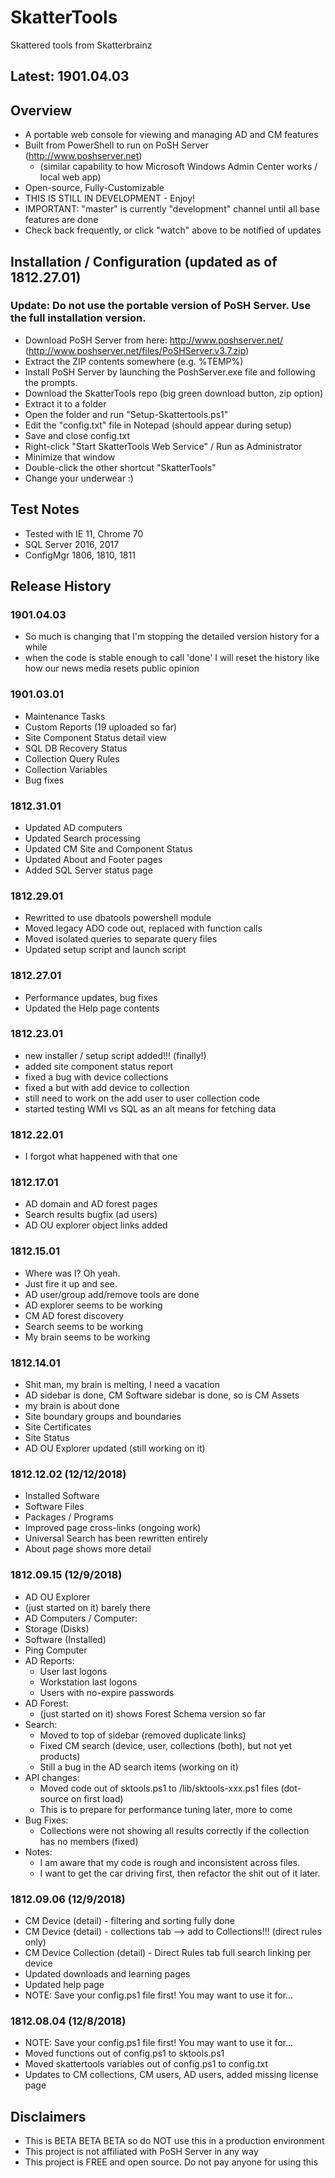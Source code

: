 # SkatterTools
Skattered tools from Skatterbrainz

## Latest: 1901.04.03

## Overview

* A portable web console for viewing and managing AD and CM features
* Built from PowerShell to run on PoSH Server (http://www.poshserver.net)
  * (similar capability to how Microsoft Windows Admin Center works / local web app)
* Open-source, Fully-Customizable
* THIS IS STILL IN DEVELOPMENT - Enjoy!
* IMPORTANT: "master" is currently "development" channel until all base features are done
* Check back frequently, or click "watch" above to be notified of updates

## Installation / Configuration (updated as of 1812.27.01)
### Update: Do not use the portable version of PoSH Server. Use the full installation version.

   * Download PoSH Server from here: http://www.poshserver.net/ (http://www.poshserver.net/files/PoSHServer.v3.7.zip)
   * Extract the ZIP contents somewhere (e.g. %TEMP%)
   * Install PoSH Server by launching the PoshServer.exe file and following the prompts.
   * Download the SkatterTools repo (big green download button, zip option)
   * Extract it to a folder
   * Open the folder and run "Setup-Skattertools.ps1"
   * Edit the "config.txt" file in Notepad (should appear during setup)
   * Save and close config.txt
   * Right-click "Start SkatterTools Web Service" / Run as Administrator
   * Minimize that window
   * Double-click the other shortcut "SkatterTools"
   * Change your underwear :)

## Test Notes
   * Tested with IE 11, Chrome 70
   * SQL Server 2016, 2017
   * ConfigMgr 1806, 1810, 1811

## Release History
   ### 1901.04.03
   * So much is changing that I'm stopping the detailed version history for a while
   * when the code is stable enough to call 'done' I will reset the history like how our news media resets public opinion
   
   ### 1901.03.01
   * Maintenance Tasks
   * Custom Reports (19 uploaded so far)
   * Site Component Status detail view
   * SQL DB Recovery Status
   * Collection Query Rules
   * Collection Variables
   * Bug fixes
   
   ### 1812.31.01
   * Updated AD computers
   * Updated Search processing
   * Updated CM Site and Component Status
   * Updated About and Footer pages
   * Added SQL Server status page
   
   ### 1812.29.01
   * Rewritted to use dbatools powershell module
   * Moved legacy ADO code out, replaced with function calls
   * Moved isolated queries to separate query files
   * Updated setup script and launch script
   
   ### 1812.27.01
   * Performance updates, bug fixes
   * Updated the Help page contents
   
   ### 1812.23.01
   * new installer / setup script added!!! (finally!)
   * added site component status report
   * fixed a bug with device collections
   * fixed a but with add device to collection
   * still need to work on the add user to user collection code
   * started testing WMI vs SQL as an alt means for fetching data
   
   ### 1812.22.01
   * I forgot what happened with that one
   
   ### 1812.17.01
   * AD domain and AD forest pages
   * Search results bugfix (ad users)
   * AD OU explorer object links added
   
   ### 1812.15.01
   * Where was I?  Oh yeah.
   * Just fire it up and see.
   * AD user/group add/remove tools are done
   * AD explorer seems to be working
   * CM AD forest discovery
   * Search seems to be working
   * My brain seems to be working
   
   ### 1812.14.01
   * Shit man, my brain is melting, I need a vacation
   * AD sidebar is done, CM Software sidebar is done, so is CM Assets
   * my brain is about done
   * Site boundary groups and boundaries
   * Site Certificates
   * Site Status
   * AD OU Explorer updated (still working on it)
   
   ### 1812.12.02 (12/12/2018)
   * Installed Software
   * Software Files
   * Packages / Programs
   * Improved page cross-links (ongoing work)
   * Universal Search has been rewritten entirely
   * About page shows more detail

   ### 1812.09.15 (12/9/2018)
   * AD OU Explorer
   * (just started on it) barely there
   * AD Computers / Computer:
   * Storage (Disks)
   * Software (Installed)
   * Ping Computer
   * AD Reports:
     * User last logons
     * Workstation last logons
     * Users with no-expire passwords
   * AD Forest:
     * (just started on it) shows Forest Schema version so far
   * Search:
     * Moved to top of sidebar (removed duplicate links)
     * Fixed CM search (device, user, collections (both), but not yet products)
     * Still a bug in the AD search items (working on it)
   * API changes:
     * Moved code out of sktools.ps1 to /lib/sktools-xxx.ps1 files (dot-source on first load)
     * This is to prepare for performance tuning later, more to come
   * Bug Fixes:
     * Collections were not showing all results correctly if the collection has no members (fixed)
   * Notes:
     * I am aware that my code is rough and inconsistent across files.
     * I want to get the car driving first, then refactor the shit out of it later.

   ### 1812.09.06 (12/9/2018)
   * CM Device (detail) - filtering and sorting fully done
   * CM Device (detail) - collections tab --> add to Collections!!! (direct rules only)
   * CM Device Collection (detail) - Direct Rules tab full search linking per device
   * Updated downloads and learning pages
   * Updated help page
   * NOTE: Save your config.ps1 file first! You may want to use it for...

   ### 1812.08.04 (12/8/2018)
   * NOTE: Save your config.ps1 file first! You may want to use it for...
   * Moved functions out of config.ps1 to sktools.ps1
   * Moved skattertools variables out of config.ps1 to config.txt
   * Updates to CM collections, CM users, AD users, added missing license page

## Disclaimers
   * This is BETA BETA BETA so do NOT use this in a production environment
   * This project is not affiliated with PoSH Server in any way
   * This project is FREE and open source.  Do not pay anyone for using this
